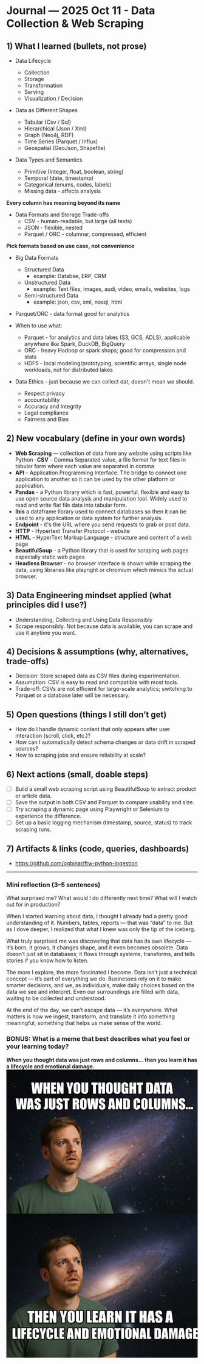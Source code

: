 # Journal — 2025 Oct 11 - Data Collection & Web Scraping

## 1) What I learned (bullets, not prose)
- Data Lifecycle
    - Collection
    - Storage
    - Transformation
    - Serving
    - Visualization / Decision

- Data as Different Shapes
    - Tabular (Csv / Sql)
    - Hierarchical (Json / Xml)
    - Graph (Neo4j, RDF)
    - Time Series (Parquet / Influx)
    - Geospatial (GeoJson, Shapefile)

- Data Types and Semantics
    - Primitive (Integer, float, boolean, string)
    - Temporal (date, timestamp)
    - Categorical (enums, codes, labels)
    - Missing data - affects analysis

**Every column has meaning beyond its name**

- Data Formats and Storage Trade-offs
    - CSV - human-readable, but large (all texts)
    - JSON - flexible, nested
    - Parquet / ORC - columnar, compressed, efficient

**Pick formats based on use case, not convenience**

- Big Data Formats
    - Structured Data
        * example: Databse, ERP, CRM
    - Unstructured Data
        * example: Text files, images, audi, video, emails, websites, logs
    - Semi-structured Data
        * example: json, csv, xml, nosql, html

- Parquet/ORC - data format good for analytics
- When to use what:
    * Parquet - for analytics and data lakes (S3, GCS, ADLS), applicable anywhere like Spark, DuckDB, BigQuery
    * ORC - heavy Hadoop or spark shops; good for compression and stats
    * HDF5 - local modeling/prototyping, scientific arrays, single node workloads, not for distributed lakes        
- Data Ethics - just because we can collect dat, doesn't mean we should.
    * Respect privacy
    * accountability
    * Accuracy and Integrity
    * Legal compliance
    * Fairness and Bias


## 2) New vocabulary (define in your own words)
- **Web Scraping** — collection of data from any website using scripts like Python
-**CSV** - Comma Separated value, a file format for text files in tabular form where each value are separated in comma
- **API** - Application Programming Interface. The bridge to connect one application to another so it can be used by the other platform or application.
- **Pandas** - a Python library which is fast, powerful, flexible and easy to use open source data analysis and manipulation tool. Widely used to read and write flat file data into tabular form.
- **Ibis** a dataframe library used to connect databases so then it can be used to any application or data system for further analysis.
- **Endpoint** - it's the URL where you send requests to grab or post data. 
- **HTTP** - Hypertext Transfer Protocol - website
- **HTML** - HyperText Markup Language - structure and content of a web page
- **BeautifulSoup** - a Python library that is used for scraping web pages especially static web pages
- **Headless Browser** - no browser interface is shown while scraping the data, using libraries like playright or chromium which mimics the actual browser. 


## 3) Data Engineering mindset applied (what principles did I use?)
- Understanding, Collecting and Using Data Responsibly
- Scrape responsibly. Not because data is available, you can scrape and use it anytime you want. 

## 4) Decisions & assumptions (why, alternatives, trade-offs)
- Decision: Store scraped data as CSV files during experimentation.
- Assumption: CSV is easy to read and compatible with most tools.
- Trade-off: CSVs are not efficient for large-scale analytics; switching to Parquet or a database later will be necessary.

## 5) Open questions (things I still don’t get)
- How do I handle dynamic content that only appears after user interaction (scroll, click, etc.)?
- How can I automatically detect schema changes or data drift in scraped sources?
- How to scraping jobs and ensure reliability at scale?

## 6) Next actions (small, doable steps)
- [ ] Build a small web scraping script using BeautifulSoup to extract product or article data.
- [ ] Save the output in both CSV and Parquet to compare usability and size.
- [ ] Try scraping a dynamic page using Playwright or Selenium to experience the difference.
- [ ] Set up a basic logging mechanism (timestamp, source, status) to track scraping runs.

## 7) Artifacts & links (code, queries, dashboards)
- https://github.com/ogbinar/ftw-python-ingestion

---

### Mini reflection (3–5 sentences)
What surprised me? What would I do differently next time? What will I watch out for in production?

When I started learning about data, I thought I already had a pretty good understanding of it. Numbers, tables, reports — that was “data” to me. But as I dove deeper, I realized that what I knew was only the tip of the iceberg.

What truly surprised me was discovering that data has its own lifecycle — it’s born, it grows, it changes shape, and it even becomes obsolete. Data doesn’t just sit in databases; it flows through systems, transforms, and tells stories if you know how to listen.

The more I explore, the more fascinated I become. Data isn’t just a technical concept — it’s part of everything we do. Businesses rely on it to make smarter decisions, and we, as individuals, make daily choices based on the data we see and interpret. Even our surroundings are filled with data, waiting to be collected and understood.

At the end of the day, we can’t escape data — it’s everywhere. What matters is how we ingest, transform, and translate it into something meaningful, something that helps us make sense of the world.

### BONUS: What is a meme that best describes what you feel or your learning today?
**When you thought data was just rows and columns… then you learn it has a lifecycle and emotional damage.**
![Alt text](../assets/what_data_you_know.png "When you thought data was just rows and columns… then you learn it has a lifecycle and emotional damage.")
